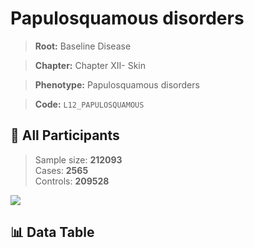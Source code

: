 # Papulosquamous disorders

> **Root:** Baseline Disease  

> **Chapter:** Chapter XII- Skin  

> **Phenotype:** Papulosquamous disorders  

> **Code:** `L12_PAPULOSQUAMOUS`

## 🧪 All Participants  
> Sample size: **212093**  
> Cases: **2565**  
> Controls: **209528**
<img src="/Sensitive/Figures/ALL/Incidence/L12_PAPULOSQUAMOUS.png"/>

## 📊 Data Table
<CsvTableMRF src="/Sensitive/Data/ALL/Incidence/COX_L12_PAPULOSQUAMOUS.csv"/>

